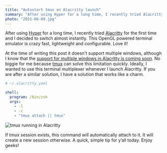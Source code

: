```yaml
---
title: "Autostart tmux on Alacritty launch"
summary: "After using Hyper for a long time, I recently tried Alacritty for the first time and I decided to switch almost instantly. At the time of writing this post it doesn’t support multiple windows — no biggie for me because tmux can solve this limitation quickly"
photo: "2021-06-09.jpg"
---
```


After using [Hyper](https://hyper.is) for a long time, I recently tried [Alacritty](https://github.com/alacritty/alacritty) for the first time and I decided to switch almost instantly. This OpenGL powered terminal emulator is crazy fast, lightweight and configurable. Love it!

At the time of writing this post it doesn't support multiple windows, although I know that the [support for multiple windows in Alacritty is coming soon](https://github.com/alacritty/alacritty/issues/607#issuecomment-844863126). No biggie for me because [tmux](https://github.com/tmux/tmux) can solve this limitation quickly. Ideally, I wanted to use this terminal multiplexer whenever I launch Alacritty. If you are after a similar solution, I have a solution that works like a charm.

```yaml
# ~/.alacritty.yaml

shell:
  program: /bin/zsh
  args:
    - -l
    - -c
    - "tmux attach || tmux"
```

![tmux running in Alacritty](/photos/2021-06-09-1.png)

If tmux session exists, this command will automatically attach to it. It will create a new session otherwise. A quick, simple tip for y’all today. Enjoy geeks!
